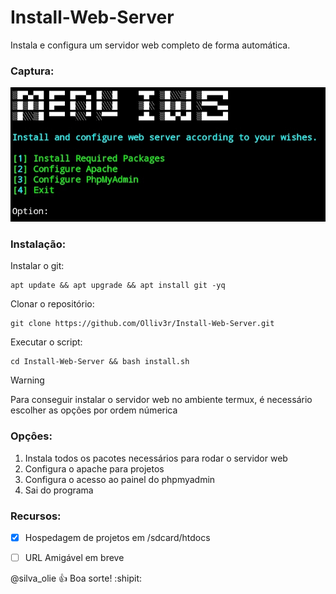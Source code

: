 # Install-Web-Server
Instala e configura um servidor web completo de forma automática.

### Captura:
![Tela](https://github.com/Olliv3r/Install-Web-Server/blob/main/tela.jpg)

### Instalação:
Instalar o git:
```
apt update && apt upgrade && apt install git -yq
```

Clonar o repositório:
```
git clone https://github.com/Olliv3r/Install-Web-Server.git
```

Executar o script:
```
cd Install-Web-Server && bash install.sh
```

> [!WARNING]
> Para conseguir instalar o servidor web no ambiente termux, é necessário escolher as opçôes por ordem númerica


### Opçôes:
1. Instala todos os pacotes necessários para rodar o servidor web
2. Configura o apache para projetos
4. Configura o acesso ao painel do phpmyadmin
4. Sai do programa

### Recursos:
- [x] Hospedagem de projetos em /sdcard/htdocs
- [ ] URL Amigável em breve


@silva_olie :+1: Boa sorte! :shipit:
